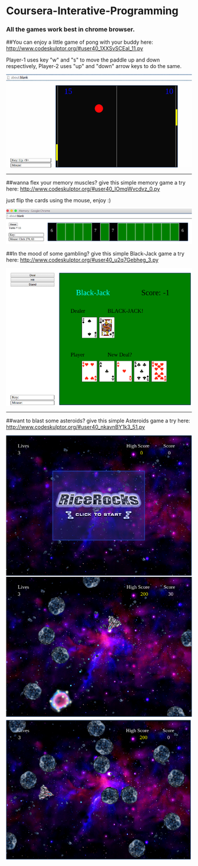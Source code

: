 # Coursera-Interative-Programming

### All the games work best in chrome browser.

##You can enjoy a little game of pong with your buddy here:
http://www.codeskulptor.org/#user40_1XXSvSCEaI_11.py

Player-1 uses key "w" and "s" to move the paddle up and down respectively, Player-2 uses "up" and "down" arrow keys to do the same.

![Pong Game](/pong.png)

-------------------------------------------

##wanna flex your memory muscles? give this simple memory game a try here:
http://www.codeskulptor.org/#user40_IOmqWvcdvz_0.py

just flip the cards using the mouse, enjoy :)

![Pong Game](/memory.png)


##In the mood of some gambling? give this simple Black-Jack game a try here:
http://www.codeskulptor.org/#user40_u2q7Gebheg_3.py

![BlackJack Game](/BlackJack.png)

-------------------------------------------

##want to blast some asteroids? give this simple Asteroids game a try here:
http://www.codeskulptor.org/#user40_nkavnBY1k3_51.py

![Asteroids Game](/asteroids1.png)
![Asteroids Game](/asteroids2.png)
![Asteroids Game](/asteroids3.png)
